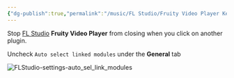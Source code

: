 ```yaml
---
{"dg-publish":true,"permalink":"/music/FL Studio/Fruity Video Player Keep From Closing/","tags":["music","producer"]}
---
```


Stop [FL Studio](music/FL%20Studio/FL%20Studio.md) **Fruity Video Player** from closing when you click on another plugin.

Uncheck `Auto select linked modules` under the **General** tab

![FLStudio-settings-auto_sel_link_modules](attachments/FLStudio-settings-auto_sel_link_modules.PNG)